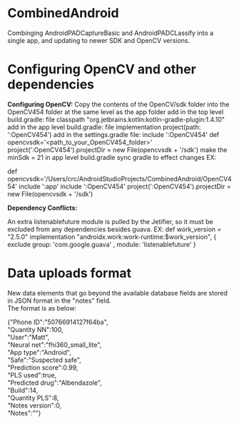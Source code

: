 # CombinedAndroid

Combinging AndroidPADCaptureBasic and AndroidPADCLassify into a single app, and updating to newer SDK and OpenCV versions.

# Configuring OpenCV and other dependencies

**Configuring OpenCV:**
Copy the contents of the OpenCV/sdk folder into the OpenCV454 folder at the same level as the app folder
 add in the top level build.gradle:  file classpath "org.jetbrains.kotlin:kotlin-gradle-plugin:1.4.10"
 add in the app level build.gradle:  file  implementation project(path: ':OpenCV454')
 add in the settings.gradle file:  include ':OpenCV454'
 def opencvsdk='<path_to_your_OpenCV454_folder>'
 project(':OpenCV454').projectDir = new File(opencvsdk + '/sdk')
 make the minSdk = 21 in app level build.gradle
 sync gradle to effect changes
EX:

def opencvsdk='/Users/crc/AndroidStudioProjects/CombinedAndroid/OpenCV454'
include ':app'
include ':OpenCV454'
project(':OpenCV454').projectDir = new File(opencvsdk + '/sdk')

**Dependency Conflicts:**

An extra listenablefuture module is pulled by the Jetifier, so it must be excluded
from any dependencies besides guava.
EX:
def work_version = "2.5.0"
    implementation "androidx.work:work-runtime:$work_version", {
        exclude group: 'com.google.guava' , module: 'listenablefuture'
    }

# Data uploads format

New data elements that go beyond the available database fields are stored in JSON format in the "notes" field.   
The format is as below:   

{"Phone ID":"50766914127f64ba",  
"Quantity NN":100,  
"User":"Matt",  
"Neural net":"fhi360_small_lite",  
"App type":"Android",  
"Safe":"Suspected safe",  
"Prediction score":0.99,  
"PLS used":true,  
"Predicted drug":"Albendazole",  
"Build":14,  
"Quantity PLS":8,  
"Notes version":0,  
"Notes":""}


